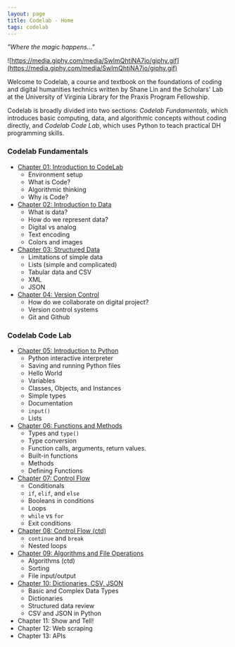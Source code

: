 ```yaml
---
layout: page
title: Codelab - Home
tags: codelab
---
```


*"Where the magic happens..."*

![https://media.giphy.com/media/SwImQhtiNA7io/giphy.gif](https://media.giphy.com/media/SwImQhtiNA7io/giphy.gif)

Welcome to Codelab, a course and textbook on the foundations of coding and digital humanities technics written by Shane Lin and the Scholars' Lab at the University of Virginia Library for the Praxis Program Fellowship.

Codelab is broadly divided into two sections: _Codelab Fundamentals_, which introduces basic computing, data, and algorithmic concepts without coding directly, and _Codelab Code Lab_, which uses Python to teach practical DH programming skills.

### Codelab Fundamentals
* [Chapter 01: Introduction to CodeLab](Chapter01/README.md)
  * Environment setup
  * What is Code?
  * Algorithmic thinking
  * Why is Code?
* [Chapter 02: Introduction to Data](Chapter02/README.md)
  * What is data?
  * How do we represent data?
  * Digital vs analog
  * Text encoding
  * Colors and images
* [Chapter 03: Structured Data](Chapter03/README.md)
  * Limitations of simple data
  * Lists (simple and complicated)
  * Tabular data and CSV
  * XML
  * JSON
* [Chapter 04: Version Control](Chapter04/README.md)
  * How do we collaborate on digital project?
  * Version control systems
  * Git and Github

### Codelab Code Lab
* [Chapter 05: Introduction to Python](Chapter05/README.md)
  * Python interactive interpreter
  * Saving and running Python files
  * Hello World
  * Variables
  * Classes, Objects, and Instances
  * Simple types
  * Documentation
  * `input()`
  * Lists
* [Chapter 06: Functions and Methods](Chapter06/README.md)
  * Types and `type()`
  * Type conversion
  * Function calls, arguments, return values.
  * Built-in functions
  * Methods
  * Defining Functions
* [Chapter 07: Control Flow](Chapter07/README.md)
  * Conditionals
  * `if`, `elif`, and `else`
  * Booleans in conditions
  * Loops
  * `while` vs `for`
  * Exit conditions 
* [Chapter 08: Control Flow (ctd)](Chapter08/README.md)
  * `continue` and `break`
  * Nested loops
* [Chapter 09: Algorithms and File Operations](Chapter09/README.md)
  * Algorithms (ctd)
  * Sorting
  * File input/output
* [Chapter 10: Dictionaries, CSV, JSON](Chapter10/README.md)
  * Basic and Complex Data Types
  * Dictionaries
  * Structured data review
  * CSV and JSON in Python
* Chapter 11: Show and Tell!
* Chapter 12: Web scraping
* Chapter 13: APIs